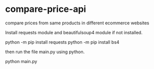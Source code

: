 # compare-price-api
compare prices from same products in different ecommerce websites

Install requests module and beautifulsoup4 module if not installed.

python -m pip install requests
python -m pip install bs4

then run the file main.py using python.

python main.py
